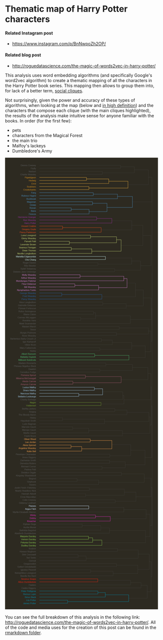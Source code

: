 # Thematic map of Harry Potter characters

#### Related Instagram post
* https://www.instagram.com/p/BnNwpoZh2OP/

#### Related blog post
* http://roguedatascience.com/the-magic-of-words2vec-in-harry-potter/

This analysis uses word embedding algorithms (and specifically Google's word2vec algorithm) to create a thematic mapping of all the characters in the Harry Potter book series. This mapping then allows to group them into, for lack of a better term, [social cliques](https://en.wikipedia.org/wiki/Clique).

Not surprisingly, given the power and accuracy of these types of algorithms, when looking at the map (below and [in high definition](character_visualization)) and the characters that compose each clique (with the main cliques highlighted), the results of the analysis make intuitive sense for anyone familiar with the books. In order (for the first few):
* pets
* characters from the Magical Forest
* the main trio
* Malfoy's lackeys
* Dumbledore's Army

<p align="center">
  <img src="character_visualization/dendrogram_final.png" width="700"/>
</p>

You can see the full breakdown of this analysis in the following link: http://roguedatascience.com/the-magic-of-words2vec-in-harry-potter/. All of the code and media uses for the creation of this post can be found in the [rmarkdown folder](rmarkdown).
